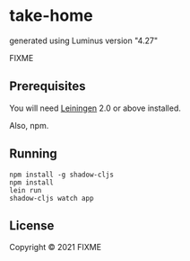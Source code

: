 # take-home

generated using Luminus version "4.27"

FIXME

## Prerequisites

You will need [Leiningen][1] 2.0 or above installed.

[1]: https://github.com/technomancy/leiningen

Also, npm.

## Running

    npm install -g shadow-cljs
    npm install
    lein run
    shadow-cljs watch app


## License

Copyright © 2021 FIXME
